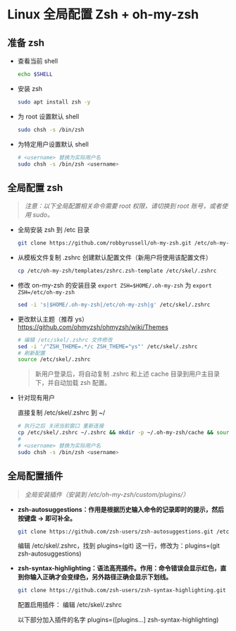 # Linux 全局配置 Zsh + oh-my-zsh

## 准备 zsh

- 查看当前 shell
  ```sh
  echo $SHELL
  ```
 - 安装 zsh

   ```sh
   sudo apt install zsh -y
   ```
- 为 root 设置默认 shell

  ```sh
  sudo chsh -s /bin/zsh
  ```
- 为特定用户设置默认 shell

  ```sh
  # <username> 替换为实际用户名
  sudo chsh -s /bin/zsh <username>
  ```
## 全局配置 zsh

  >*注意：以下全局配置相关命令需要 root 权限，请切换到 root 账号，或者使用 sudo。*

- 全局安装 zsh 到 /etc 目录

  ```sh
  git clone https://github.com/robbyrussell/oh-my-zsh.git /etc/oh-my-zsh
  ```
  
- 从模板文件复制 .zshrc 创建默认配置文件（新用户将使用该配置文件）

  ```sh
  cp /etc/oh-my-zsh/templates/zshrc.zsh-template /etc/skel/.zshrc
  ```

- 修改 on-my-zsh 的安装目录 `export ZSH=$HOME/.oh-my-zsh` 为 `export ZSH=/etc/oh-my-zsh`

  ```sh
  sed -i 's|$HOME/.oh-my-zsh|/etc/oh-my-zsh|g' /etc/skel/.zshrc
  ```

- 更改默认主题（推荐 ys） https://github.com/ohmyzsh/ohmyzsh/wiki/Themes

  ```sh
  # 编辑 /etc/skel/.zshrc 文件修改
  sed -i '/^ZSH_THEME=.*/c ZSH_THEME="ys"' /etc/skel/.zshrc
  # 刷新配置
  source /etc/skel/.zshrc
  ```
  > 新用户登录后，将自动复制 .zshrc 和上述 cache 目录到用户主目录下，并自动加载 zsh 配置。

- 针对现有用户

    直接复制 /etc/skel/.zshrc 到 ~/

  ```sh
  # 执行之后 关闭当前窗口 重新连接
  cp /etc/skel/.zshrc ~/.zshrc && mkdir -p ~/.oh-my-zsh/cache && source ~/.zshrc
  # 
  # <username> 替换为实际用户名
  sudo chsh -s /bin/zsh <username>
  ```

## 全局配置插件

> *全局安装插件（安装到 /etc/oh-my-zsh/custom/plugins/）*

- **zsh-autosuggestions：作用是根据历史输入命令的记录即时的提示，然后按键盘 → 即可补全。**

  ```sh
  git clone https://github.com/zsh-users/zsh-autosuggestions.git /etc/oh-my-zsh/custom/plugins/zsh-autosuggestions
  ```

  编辑 /etc/skel/.zshrc，找到 plugins=(git) 这一行，修改为：plugins=(git zsh-autosuggestions)

- **zsh-syntax-highlighting：语法高亮插件。作用：命令错误会显示红色，直到你输入正确才会变绿色，另外路径正确会显示下划线。**

  ```sh
  git clone https://github.com/zsh-users/zsh-syntax-highlighting.git /etc/oh-my-zsh/custom/plugins/zsh-syntax-highlighting
  ```

  配置启用插件：
  编辑 /etc/skel/.zshrc

  以下部分加入插件的名字
  plugins=([plugins…] zsh-syntax-highlighting)

